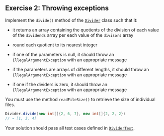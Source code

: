 ## Exercise 2: Throwing exceptions

Implement the `divide()` method of the [`Divider`](Divider.java) class such that it:

- it returns an array containing the quotients of the division of each value of the `dividends` array per each value of the `divisors` array 
      
- round each quotient to its nearest integer

- if one of the parameters is null, it should throw an `IllegalArgumentException` with an appropriate message

- if the parameters are arrays of different lengths, it should throw an `IllegalArgumentException` with an appropriate message  

- if one if the dividers is zero, it should throw an `IllegalArgumentException` with an appropriate message

You must use the method `readFileSize()` to retrieve the size of individual files.

```java
Divider.divide(new int[]{2, 6, 7}, new int[]{2, 2, 2})
// → [1, 3, 4]
```

Your solution should pass all test cases defined in  [`DividerTest`](../../../test/java/ex2/DividerTest.java).
